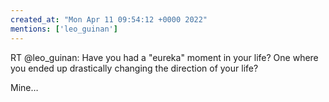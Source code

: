 ```yaml
---
created_at: "Mon Apr 11 09:54:12 +0000 2022"
mentions: ['leo_guinan']
---
```


RT @leo_guinan: Have you had a "eureka" moment in your life? One where you ended up drastically changing the direction of your life?

Mine…
